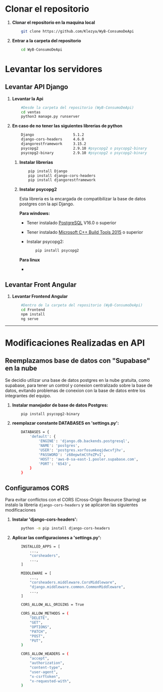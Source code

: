 # Clonar el repositorio

1.  **Clonar el repositorio en la maquina local**

    ```bash
        git clone https://github.com/Klezya/WyB-ConsumoDeApi
    ```

2.  **Entrar a la carpeta del repositorio**
    ```bash
        cd WyB-ConsumoDeApi
    ```

# Levantar los servidores

## Levantar API Django

1.  **Levantar la Api**

    ```bash
        #Desde la carpeta del repositorio (WyB-ConsumoDeApi)
        cd ventas
        python3 manage.py runserver
    ```

2.  **En caso de no tener las siguientes librerias de python**
    ```bash
        Django                  5.1.2
        django-cors-headers     4.6.0
        djangorestframework     3.15.2
        psycopg2                2.9.10 #psycopg2 o psycopg2-binary
        psycopg2-binary         2.9.10 #psycopg2 o psycopg2-binary
    ```
    1.  **Instalar librerias**

        ```bash
            pip install Django
            pip install django-cors-headers
            pip install djangorestframework
        ```

    2.  **Instalar psycopg2**

        Esta libreria es la encargada de compatibilizar la base de datos postgres con la api Django.

        **Para windows:**

        - Tener instalado [PostgreSQL](https://www.postgresql.org/download/windows/) V16.0 o superior 
        - Tener instalado [Microsoft C++ Build Tools 2015](https://visualstudio.microsoft.com/es/visual-cpp-build-tools/) o superior

        - Instalar psycopg2:
            ```bash
                pip install psycopg2
            ```
        **Para linux**

        -


## Levantar Front Angular

1.  **Levantar Frontend Angular**
    ```bash
        #Dentro de la carpeta del repositorio (WyB-ConsumoDeApi)
        cd Frontend
        npm install
        ng serve
    ```



---

# Modificaciones Realizadas en API

## Reemplazamos base de datos con "Supabase" en la nube

Se decidio utilizar una base de datos postgres en la nube gratuita, como supabase, para tener un control y conexion centralizado sobre la base de datos, evitando problemas de conexion con la base de datos entre los integrantes del equipo.

1.  **Instalar manejador de base de datos Postgres:**

    ```bash
        pip install psycopg2-binary
    ```

2.  **reemplazar constante DATABASES en 'settings.py':**

    ```bash
        DATABASES = {
            'default': {
                'ENGINE': 'django.db.backends.postgresql',
                'NAME': 'postgres',
                'USER': 'postgres.xorfosumkeqjdwcvfjhv',
                'PASSWORD': 'z68epwtmCtFeZPvI',
                'HOST': 'aws-0-sa-east-1.pooler.supabase.com',
                'PORT': '6543',
            }
        }
    ```

## Configuramos CORS

Para evitar conflictos con el CORS (Cross-Origin Resource Sharing) se instalo la libreria ```django-cors-headers``` y se aplicaron las siguientes modificaciones

1.  **Instalar 'django-cors-headers':**

    ```bash
        python -m pip install django-cors-headers
    ```

2.  **Aplicar las configuraciones a 'settings.py':**

    ```bash
        INSTALLED_APPS = [
            ...,
            "corsheaders",
            ...,
        ]

        MIDDLEWARE = [
            ...,
            "corsheaders.middleware.CorsMiddleware",
            "django.middleware.common.CommonMiddleware",
            ...,
        ]

        CORS_ALLOW_ALL_ORIGINS = True

        CORS_ALLOW_METHODS = (
            "DELETE",
            "GET",
            "OPTIONS",
            "PATCH",
            "POST",
            "PUT",
        )

        CORS_ALLOW_HEADERS = (
            "accept",
            "authorization",
            "content-type",
            "user-agent",
            "x-csrftoken",
            "x-requested-with",
        )
    ```
